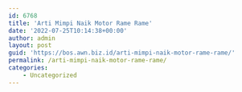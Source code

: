 ```yaml
---
id: 6768
title: 'Arti Mimpi Naik Motor Rame Rame'
date: '2022-07-25T10:14:38+00:00'
author: admin
layout: post
guid: 'https://bos.awn.biz.id/arti-mimpi-naik-motor-rame-rame/'
permalink: /arti-mimpi-naik-motor-rame-rame/
categories:
    - Uncategorized
---
```



